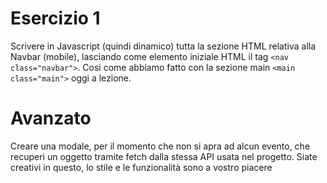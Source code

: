 # Esercizio 1

Scrivere in Javascript (quindi dinamico) tutta la sezione HTML relativa alla Navbar (mobile), lasciando come elemento iniziale HTML il tag `<nav class="navbar">`.
Cosi come abbiamo fatto con la sezione main `<main class="main">` oggi a lezione.

# Avanzato

Creare una modale, per il momento che non si apra ad alcun evento, che recuperi un oggetto tramite fetch dalla stessa API usata nel progetto.
Siate creativi in questo, lo stile e le funzionalità sono a vostro piacere